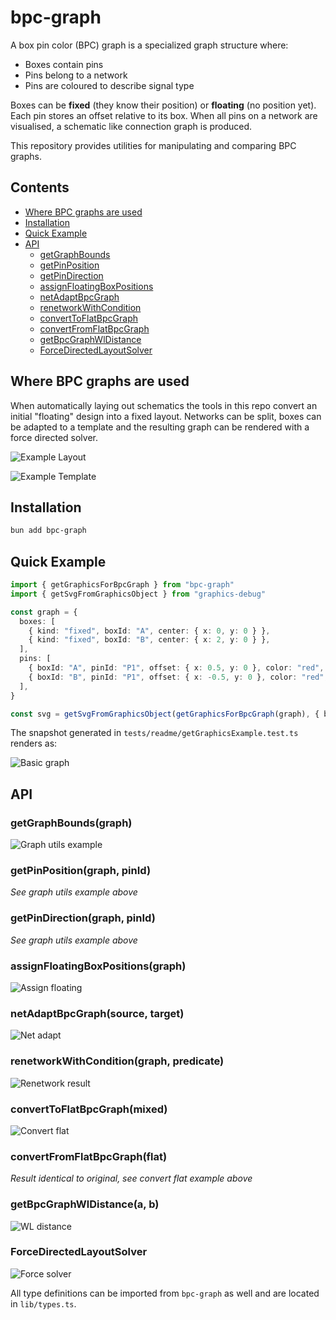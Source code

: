 # bpc-graph

A box pin color (BPC) graph is a specialized graph structure where:

- Boxes contain pins
- Pins belong to a network
- Pins are coloured to describe signal type

Boxes can be **fixed** (they know their position) or **floating** (no position yet). Each
pin stores an offset relative to its box. When all pins on a network are visualised, a
schematic like connection graph is produced.

This repository provides utilities for manipulating and comparing BPC graphs.

## Contents

- [Where BPC graphs are used](#where-bpc-graphs-are-used)
- [Installation](#installation)
- [Quick Example](#quick-example)
- [API](#api)
  - [getGraphBounds](#getgraphboundsgraph)
  - [getPinPosition](#getpinpositiongraph-pinid)
  - [getPinDirection](#getpindirectiongraph-pinid)
  - [assignFloatingBoxPositions](#assignfloatingboxpositionsgraph)
  - [netAdaptBpcGraph](#netadaptbpcgraphsource-target)
  - [renetworkWithCondition](#renetworkwithconditiongraph-predicate)
  - [convertToFlatBpcGraph](#convertoflatbpcgraphmixed)
  - [convertFromFlatBpcGraph](#convertfromflatbpcgraphflat)
  - [getBpcGraphWlDistance](#getbpcgraphwldistancea-b)
  - [ForceDirectedLayoutSolver](#forcedirectedlayoutsolver)

## Where BPC graphs are used

When automatically laying out schematics the tools in this repo convert an initial
"floating" design into a fixed layout. Networks can be split, boxes can be adapted to a
template and the resulting graph can be rendered with a force directed solver.

![Example Layout](https://github.com/user-attachments/assets/2efa5e6f-b0ba-478f-8cb8-361db267fab4)

![Example Template](https://github.com/user-attachments/assets/2a5b543b-32e5-4d25-bcc5-f02845e60a9e)

## Installation

```bash
bun add bpc-graph
```

## Quick Example

```ts
import { getGraphicsForBpcGraph } from "bpc-graph"
import { getSvgFromGraphicsObject } from "graphics-debug"

const graph = {
  boxes: [
    { kind: "fixed", boxId: "A", center: { x: 0, y: 0 } },
    { kind: "fixed", boxId: "B", center: { x: 2, y: 0 } },
  ],
  pins: [
    { boxId: "A", pinId: "P1", offset: { x: 0.5, y: 0 }, color: "red", networkId: "N1" },
    { boxId: "B", pinId: "P1", offset: { x: -0.5, y: 0 }, color: "red", networkId: "N1" },
  ],
}

const svg = getSvgFromGraphicsObject(getGraphicsForBpcGraph(graph), { backgroundColor: "white" })
```

The snapshot generated in `tests/readme/getGraphicsExample.test.ts` renders as:

![Basic graph](tests/readme/__snapshots__/getGraphicsExample.snap.svg)

## API

### getGraphBounds(graph)

![Graph utils example](tests/readme/__snapshots__/graphUtilsExample.snap.svg)

### getPinPosition(graph, pinId)

_See graph utils example above_

### getPinDirection(graph, pinId)

_See graph utils example above_

### assignFloatingBoxPositions(graph)

![Assign floating](tests/bpc-graph-editing/__snapshots__/assignFloatingBoxPositions.snap.svg)

### netAdaptBpcGraph(source, target)

![Net adapt](tests/bpc-graph-editing/__snapshots__/netAdaptBpcGraph03.snap.svg)

### renetworkWithCondition(graph, predicate)

![Renetwork result](tests/readme/__snapshots__/renetworkExample.snap.svg)

### convertToFlatBpcGraph(mixed)

![Convert flat](tests/readme/__snapshots__/convertFlatExample.snap.svg)

### convertFromFlatBpcGraph(flat)

_Result identical to original, see convert flat example above_

### getBpcGraphWlDistance(a, b)

![WL distance](tests/adjacency-matrix-network-similarity/__snapshots__/eigen01.snap.svg)

### ForceDirectedLayoutSolver

![Force solver](tests/schematic-partition-layout-with-corpus/__snapshots__/partition01.snap.svg)

All type definitions can be imported from `bpc-graph` as well and are located in
`lib/types.ts`.

